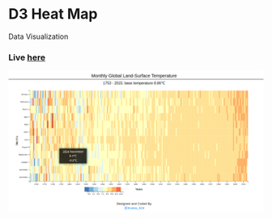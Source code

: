 # D3 Heat Map
 Data Visualization
 
### Live [here](https://kratos462.github.io/DataVisualization/d3_heat_map.html)

![](D3_Heat_Map.png)
